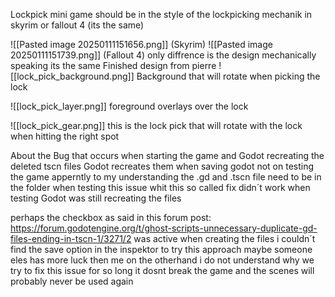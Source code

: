 Lockpick mini game should be in the style of the lockpicking mechanik in skyrim or fallout 4 (its the same)

![[Pasted image 20250111151656.png]] (Skyrim)
![[Pasted image 20250111151739.png]]
(Fallout 4)
only diffrence is the design mechanically speaking its the same 
Finished design from pierre
![[lock_pick_background.png]]
Background that will rotate when picking the lock

![[lock_pick_layer.png]]
foreground overlays over the lock

![[lock_pick_gear.png]]
this is the lock pick that will rotate with the lock when hitting the right spot


About the Bug that occurs when starting the game and Godot recreating the deleted tscn files
Godot recreates them when saving godot not on testing the game
apperntly to my understanding the .gd and .tscn file need to be in the folder
when testing this issue whit this so called fix didn´t work when testing Godot was still recreating the files

perhaps the checkbox as said in this forum post: https://forum.godotengine.org/t/ghost-scripts-unnecessary-duplicate-gd-files-ending-in-tscn-1/3271/2 
was active when creating the files i couldn´t find the save option in the inspektor to try this approach maybe someone eles has more luck then me 
on the otherhand i do not understand why we try to fix this issue for so long it dosnt break the game and the scenes will probably never be used again 
